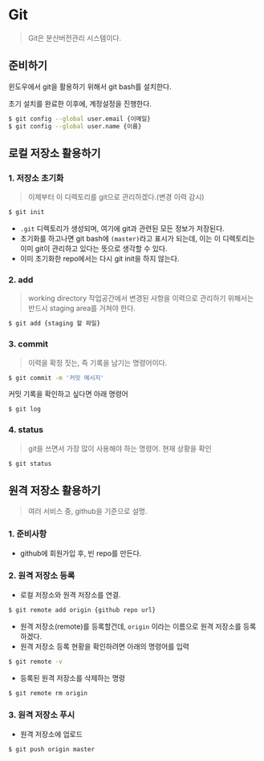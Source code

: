 # Git

> Git은 분산버전관리 시스템이다.

## 준비하기

윈도우에서 git을 활용하기 위해서 git bash를 설치한다.

초기 설치를 완료한 이후에, 계정설정을 진행한다.

```sh
$ git config --global user.email {이메일}
$ git config --global user.name {이름}
```

## 로컬 저장소 활용하기

### 1. 저장소 초기화

> 이제부터 이 디렉토리를 git으로 관리하겠다.(변경 이력 감시)

```sh
$ git init
```

- `.git` 디렉토리가 생성되며, 여기에 git과 관련된 모든 정보가 저장된다.
- 초기화를 하고나면 git bash에 `(master)`라고 표시가 되는데, 이는 이 디렉토리는 이미 git이 관리하고 있다는 뜻으로 생각할 수 있다.
- 이미 초기화한 repo에서는 다시 git init을 하지 않는다.

### 2. add

> working directory 작업공간에서 변경된 사항을 이력으로 관리하기 위해서는 반드시 staging area를 거쳐야 한다.

```sh
$ git add {staging 할 파일}
```

### 3. commit

> 이력을 확정 짓는, 즉 기록을 남기는 명령어이다.

```sh
$ git commit -m '커밋 메시지'
```

커밋 기록을 확인하고 싶다면 아래 명령어

```sh
$ git log
```

### 4. status

> git을 쓰면서 가장 많이 사용해야 하는 명령어. 현재 상황을 확인

```sh
$ git status
```

## 원격 저장소 활용하기

> 여러 서비스 중, github을 기준으로 설명.

### 1. 준비사항

- github에 회원가입 후, 빈 repo를 만든다.

### 2. 원격 저장소 등록

- 로컬 저장소와 원격 저장소를 연결.

```sh
$ git remote add origin {github repo url}
```

- 원격 저장소(remote)를 등록할건데,  `origin` 이라는 이름으로 원격 저장소를 등록하겠다.
- 원격 저장소 등록 현황을 확인하려면 아래의 명령어를 입력

```sh
$ git remote -v
```

- 등록된 원격 저장소를 삭제하는 명령

```sh
$ git remote rm origin
```

### 3. 원격 저장소 푸시

- 원격 저장소에 업로드

```sh
$ git push origin master
```

